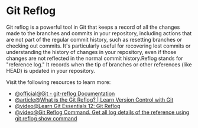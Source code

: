 # Git Reflog

Git reflog is a powerful tool in Git that keeps a record of all the changes made to the branches and commits in your repository, including actions that are not part of the regular commit history, such as resetting branches or checking out commits. It's particularly useful for recovering lost commits or understanding the history of changes in your repository, even if those changes are not reflected in the normal commit history.Reflog stands for "reference log." It records when the tip of branches or other references (like HEAD) is updated in your repository.

Visit the following resources to learn more:

- [@official@Git - git-reflog Documentation](https://git-scm.com/docs/git-reflog)
- [@article@What is the Git Reflog? | Learn Version Control with Git](https://www.git-tower.com/learn/git/faq/what-is-git-reflog)
- [@video@Learn Git Essentials 12: Git Reflog](https://youtu.be/RVu8lpS7JFY?si=eNGBpsYfHtlyPClj)
- [@video@Git Reflog Command. Get all log details of the reference using git reflog show command](https://youtu.be/I4f4pddD16g?si=0Ny7xOJgiPgdfuh6)
